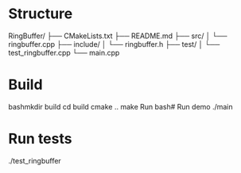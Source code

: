 # Structure
RingBuffer/
├── CMakeLists.txt
├── README.md
├── src/
│   └── ringbuffer.cpp
├── include/
│   └── ringbuffer.h
├── test/
│   └── test_ringbuffer.cpp
└── main.cpp
# Build
bashmkdir build
cd build
cmake ..
make
Run
bash# Run demo
./main
# Run tests 
./test_ringbuffer